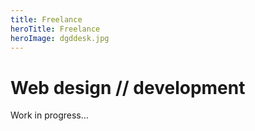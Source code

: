 ```yaml
---
title: Freelance
heroTitle: Freelance
heroImage: dgddesk.jpg
---
```


# __Web__ design // development

Work in progress...

